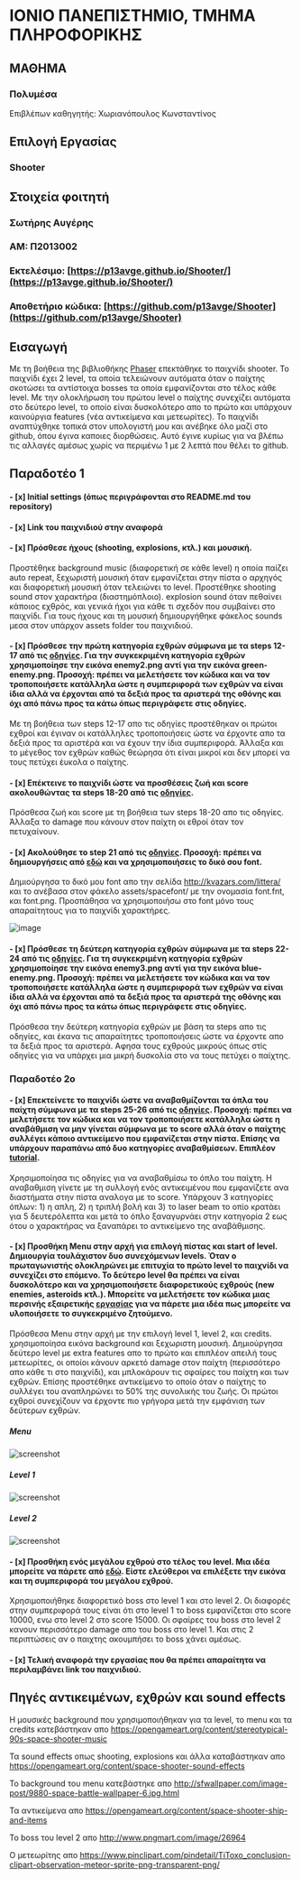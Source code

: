 # ΙΟΝΙΟ ΠΑΝΕΠΙΣΤΗΜΙΟ, ΤΜΗΜΑ ΠΛΗΡΟΦΟΡΙΚΗΣ 

## ΜΑΘΗΜΑ
### Πολυμέσα  
Επιβλέπων καθηγητής: Χωριανόπουλος Κωνσταντίνος  

## Επιλογή Εργασίας   
### Shooter

## Στοιχεία φοιτητή  
### Σωτήρης Αυγέρης  
### ΑΜ: Π2013002

### Εκτελέσιμο: [https://p13avge.github.io/Shooter/](https://p13avge.github.io/Shooter/)
### Αποθετήριο κώδικα: [https://github.com/p13avge/Shooter](https://github.com/p13avge/Shooter)

## Εισαγωγή  
Με τη βοήθεια της βιβλιοθήκης [Phaser](http://phaser.io/) επεκτάθηκε το παιχνίδι shooter. Το παιχνίδι έχει 2 level, τα οποία τελειώνουν αυτόματα όταν ο παίχτης σκοτώσει τα αντίστοιχα bosses τα οποία εμφανίζονται στο τέλος κάθε level. Με την ολοκλήρωση του πρώτου level o παίχτης συνεχίζει αυτόματα στο δεύτερο level, το οποίο είναι δυσκολότερο απο το πρώτο και υπάρχουν καινούργια features (νέα αντικείμενα και μετεωρίτες). Το παιχνίδι αναπτύχθηκε τοπικά στον υπολογιστή μου και ανέβηκε όλο μαζί στο github, όπου έγινα καποιες διορθώσεις. Αυτό έγινε κυρίως για να βλέπω τις αλλαγές αμέσως χωρίς να περιμένω 1 με 2 λεπτά που θέλει το github.

## Παραδοτέο 1
#### - [x] Initial settings (όπως περιγράφονται στο README.md του repository)
#### - [x] Link του παιχνιδιού στην αναφορά
#### - [x] Πρόσθεσε ήχους (shooting, explosions, κτλ.) και μουσική.
Προστέθηκε background music (διαφορετική σε κάθε level) η οποία παίζει auto repeat, ξεχωριστή μουσική όταν εμφανίζεται στην πίστα ο αρχηγός και διαφορετική μουσική όταν τελειώνει το level. Προστέθηκε shooting sound στον χαρακτήρα               (διαστημόπλοιο). explosion sound όταν πεθαίνει κάποιος εχθρός, και γενικά ήχοι για κάθε τι σχεδόν που συμβαίνει στο παιχνίδι. Για τους ήχους και τη μουσική δημιουργήθηκε φάκελος sounds μεσα στον υπάρχον assets folder του παιχνιδιού.

#### - [x] Πρόσθεσε την πρώτη κατηγορία εχθρών σύμφωνα με τα steps 12-17 από τις [οδηγίες](http://codeperfectionist.com/articles/phaser-js-tutorial-building-a-polished-space-shooter-game-part-3/). Για την συγκεκριμένη κατηγορία εχθρών χρησιμοποίησε την εικόνα enemy2.png αντί για την εικόνα green-enemy.png. Προσοχή: πρέπει να μελετήσετε τον κώδικα και να τον τροποποιήσετε κατάλληλα ώστε η συμπεριφορά των εχθρών να είναι ίδια αλλά να έρχονται από τα δεξιά προς τα αριστερά της οθόνης και όχι από πάνω προς τα κάτω όπως περιγράφετε στις οδηγίες.
Με τη βοήθεια των steps 12-17 απο τις οδηγίες προστέθηκαν οι πρώτοι εχθροί και έγιναν οι κατάλληλες τροποποιήσεις ώστε να έρχοντε απο τα δεξιά προς τα αριστέρά και να έχουν την ίδια συμπεριφορά. Άλλαξα και το μέγεθος τον εχθρών καθώς θεώρησα ότι είναι μικροί και δεν μπορεί να τους πετύχει έυκολα ο παίχτης.

#### - [x] Επέκτεινε το παιχνίδι ώστε να προσθέσεις ζωή και score ακολουθώντας τα steps 18-20 από τις [οδηγίες](http://codeperfectionist.com/articles/phaser-js-tutorial-building-a-polished-space-shooter-game-part-4/).
Πρόσθεσα ζωή και score με τη βοήθεια των steps 18-20 απο τις οδηγίες. Άλλαξα το damage που κάνουν στον παίχτη οι εθροί όταν τον πετυχαίνουν.

#### - [x] Ακολούθησε το step 21 από τις [οδηγίες](http://codeperfectionist.com/articles/phaser-js-tutorial-building-a-polished-space-shooter-game-part-4/). Προσοχή: πρέπει να δημιουργήσεις από [εδώ](http://kvazars.com/littera/) και να χρησιμοποιήσεις το δικό σου font.
Δημιούργησα το δικό μου font απο την σελίδα http://kvazars.com/littera/ και το ανέβασα στον φάκελο assets/spacefont/ με την ονομασία font.fnt, και font.png. Προσπάθησα να χρησιμοποιήσω στο font μόνο τους απαραίτητους για το παιχνίδι χαρακτήρες.


![image](font.png)


#### - [x] Πρόσθεσε τη δεύτερη κατηγορία εχθρών σύμφωνα με τα steps 22-24 από τις [οδηγίες](http://codeperfectionist.com/articles/phaser-js-tutorial-building-a-polished-space-shooter-game-part-4/). Για τη συγκεκριμένη κατηγορία εχθρών χρησιμοποίησε την εικόνα enemy3.png αντί για την εικόνα blue-enemy.png. Προσοχή: πρέπει να μελετήσετε τον κώδικα και να τον τροποποιήσετε κατάλληλα ώστε η συμπεριφορά των εχθρών να είναι ίδια αλλά να έρχονται από τα δεξιά προς τα αριστερά της οθόνης και όχι από πάνω προς τα κάτω όπως περιγράφετε στις οδηγίες.
Πρόσθεσα την δεύτερη κατηγορία εχθρών με βάση τα steps απο τις οδηγίες, και έκανα τις απαραίτητες τροποποιήσεις ώστε να έρχοντε απο τα δεξιά προς τα αριστερά. Αφησα τους εχθρούς μικρούς όπως στiς οδηγίες για να υπάρχει μια μικρή δυσκολία στο να τους πετύχει ο παίχτης.

### Παραδοτέο 2ο
#### - [x] Επεκτείνετε το παιχνίδι ώστε να αναβαθμίζονται τα όπλα του παίχτη σύμφωνα με τα steps 25-26 από τις [οδηγίες](http://codeperfectionist.com/articles/phaser-js-tutorial-building-a-polished-space-shooter-game-part-4/). Προσοχή: πρέπει να μελετήσετε τον κώδικα και να τον τροποποιήσετε κατάλληλα ώστε η αναβάθμιση να μην γίνεται σύμφωνα με το score αλλά όταν ο παίχτης συλλέγει κάποιο αντικείμενο που εμφανίζεται στην πίστα. Επίσης να υπάρχουν παραπάνω από δυο κατηγορίες αναβαθμίσεων. Επιπλέον [tutorial](http://phaser.io/tutorials/coding-tips-007).
Χρησιμοποίησα τις οδηγίες για να αναβαθμίσω το όπλο του παίχτη. Η αναβαθμιση γίνετε με τη συλλογή ενός αντικειμένου που εμφανίζετε ανα διαστήματα στην πίστα αναλογα με το score. Υπάρχουν 3 κατηγορίες όπλων: 1) η απλη, 2) η τριπλή βολή και 3) το laser beam το οπίο κρατάει για 5 δευτερόλεπτα και μετά το όπλο ξαναγυρνάει στην κατηγορία 2 εως ότου ο χαρακτήρας να ξαναπάρει το αντικείμενο της αναβάθμισης.

#### - [x] Προσθήκη Μenu στην αρχή για επιλογή πίστας και start of level. Δημιουργία τουλάχιστον δυο συνεχόμενων levels. Όταν ο πρωταγωνιστής ολοκληρώνει με επιτυχία το πρώτο level το παιχνίδι να συνεχίζει στο επόμενο. Το δεύτερο level θα πρέπει να είναι δυσκολότερο και να χρησιμοποιήσετε διαφορετικούς εχθρούς (new enemies, asteroids κτλ.). Μπορείτε να μελετήσετε τον κώδικα μιας περσινής εξαιρετικής [εργασίας](https://github.com/aMimikyu/Super-Mario) για να πάρετε μια ιδέα πως μπορείτε να υλοποιήσετε το συγκεκριμένο ζητούμενο.
Πρόσθεσα Menu στην αρχή με την επιλογή level 1, level 2, και credits. χρησιμοποίησα εικόνα background και ξεχωριστη μουσική. Δημιούργησα δεύτερο level με extra features απο το πρώτο και επιπλέον απειλή τους μετεωρίτες, οι οποίοι κάνουν αρκετό damage στον παίχτη (περισσότερο απο κάθε τι στο παιχνίδι), και μπλοκάρουν τις σφαίρες του παίχτη και των εχθρών. Επίσης προστέθηκε αντικείμενο το οποίο όταν ο παίχτης το συλλέγει του αναπληρώνει το 50% της συνολικής του ζωής. Οι πρώτοι εχθροί συνεχίζουν να έρχοντε πιο γρήγορα μετά την εμφάνιση των δεύτερων εχθρών. 

##### Menu

![screenshot](menu.jpg)

##### Level 1

![screenshot](level1.jpg)

##### Level 2

![screenshot](level2.jpg)

#### - [x] Προσθήκη ενός μεγάλου εχθρού στο τέλος του level. Μια ιδέα μπορείτε να πάρετε από [εδώ](http://codeperfectionist.com/articles/phaser-js-tutorial-building-a-polished-space-shooter-game-part-5/). Είστε ελεύθεροι να επιλέξετε την εικόνα και τη συμπεριφορά του μεγάλου εχθρού.
Χρησιμοποιήθηκε διαφορετικό boss στο level 1 και στο level 2. Οι διαφορές στην συμπεριφορά τους είναι ότι στο level 1 το boss εμφανίζεται στο score 10000, ενω στο level 2 στο score 15000. Οι σφαίρες του boss στο level 2 κανουν περισσότερο damage απο του boss στο level 1. Και στις 2 περιπτώσεις αν ο παιχτης ακουμπήσει το boss χάνει αμέσως.

#### - [x] Τελική αναφορά την εργασίας που θα πρέπει απαραίτητα να περιλαμβάνει link του παιχνιδιού.

## Πηγές αντικειμένων, εχθρών και sound effects
Η μουσικές background που χρησιμοποιήθηκαν για τα level, το menu και τα credits κατεβάστηκαν απο https://opengameart.org/content/stereotypical-90s-space-shooter-music

Τα sound effects οπως shooting, explosions και άλλα καταβάστηκαν απο https://opengameart.org/content/space-shooter-sound-effects

Το background του menu κατεβάστηκε απο http://sfwallpaper.com/image-post/9880-space-battle-wallpaper-6.jpg.html

Τα αντικείμενα απο https://opengameart.org/content/space-shooter-ship-and-items

Το boss του level 2 απο http://www.pngmart.com/image/26964

Ο μετεωρίτης απο https://www.pinclipart.com/pindetail/TiToxo_conclusion-clipart-observation-meteor-sprite-png-transparent-png/



